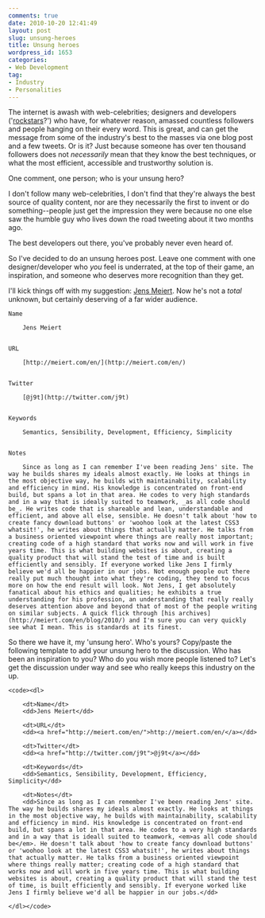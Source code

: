 ```yaml
---
comments: true
date: 2010-10-20 12:41:49
layout: post
slug: unsung-heroes
title: Unsung heroes
wordpress_id: 1653
categories:
- Web Development
tag:
- Industry
- Personalities
---
```


The internet is awash with web-celebrities; designers and developers ('[rockstars](http://harryroberts.co.uk/2010/07/you-are-not-a-html-rockstar/)?') who have, for whatever reason, amassed countless followers and people hanging on their every word. This is great, and can get the message from some of the industry's best to the masses via one blog post and a few tweets. Or is it? Just because someone has over ten thousand followers does not _necessarily_ mean that they know the best techniques, or what the most efficient, accessible and trustworthy solution is.



One comment, one person; who is your unsung hero?



I don't follow many web-celebrities, I don't find that they're always the best source of quality content, nor are they necessarily the first to invent or do something--people just get the impression they were because no one else saw the humble guy who lives down the road tweeting about it two months ago.

The best developers out there, you've probably never even heard of.

So I've decided to do an unsung heroes post. Leave one comment with one designer/developer who _you_ feel is underrated, at the top of their game, an inspiration, and someone who deserves more recognition than they get.

I'll kick things off with my suggestion: [Jens Meiert](http://meiert.com/en/). Now he's not a _total_ unknown, but certainly deserving of a far wider audience.





	Name

	    Jens Meiert


	URL

	    [http://meiert.com/en/](http://meiert.com/en/)


	Twitter

	    [@j9t](http://twitter.com/j9t)


	Keywords

	    Semantics, Sensibility, Development, Efficiency, Simplicity


	Notes

	    Since as long as I can remember I've been reading Jens' site. The way he builds shares my ideals almost exactly. He looks at things in the most objective way, he builds with maintainability, scalability and efficiency in mind. His knowledge is concentrated on front-end build, but spans a lot in that area. He codes to very high standards and in a way that is ideally suited to teamwork, _as all code should be_. He writes code that is shareable and lean, understandable and efficient, and above all else, sensible. He doesn't talk about 'how to create fancy download buttons' or 'woohoo look at the latest CSS3 whatsit!', he writes about things that actually matter. He talks from a business oriented viewpoint where things are really most important; creating code of a high standard that works now and will work in five years time. This is what building websites is about, creating a quality product that will stand the test of time and is built efficiently and sensibly. If everyone worked like Jens I firmly believe we'd all be happier in our jobs. Not enough people out there really put much thought into what they're coding, they tend to focus more on how the end result will look. Not Jens, I get absolutely fanatical about his ethics and qualities; he exhibits a true understanding for his profession, an understanding that really really deserves attention above and beyond that of most of the people writing on similar subjects. A quick flick through [his archives](http://meiert.com/en/blog/2010/) and I'm sure you can very quickly see what I mean. This is standards at its finest.

	


So there we have it, my 'unsung hero'. Who's yours? Copy/paste the following template to add your unsung hero to the discussion. Who has been an inspiration to you? Who do you wish more people listened to? Let's get the discussion under way and see who really keeps this industry on the up.


    
    <code><dl>
    
        <dt>Name</dt>
        <dd>Jens Meiert</dd>
    
        <dt>URL</dt>
        <dd><a href="http://meiert.com/en/">http://meiert.com/en/</a></dd>
    
        <dt>Twitter</dt>
        <dd><a href="http://twitter.com/j9t">@j9t</a></dd>
    
        <dt>Keywords</dt>
        <dd>Semantics, Sensibility, Development, Efficiency, Simplicity</dd>
    
        <dt>Notes</dt>
        <dd>Since as long as I can remember I've been reading Jens' site. The way he builds shares my ideals almost exactly. He looks at things in the most objective way, he builds with maintainability, scalability and efficiency in mind. His knowledge is concentrated on front-end build, but spans a lot in that area. He codes to a very high standards and in a way that is ideall suited to teamwork, <em>as all code should be</em>. He doesn't talk about 'how to create fancy download buttons' or 'woohoo look at the latest CSS3 whatsit!', he writes about things that actually matter. He talks from a business oriented viewpoint where things really matter; creating code of a high standard that works now and will work in five years time. This is what building websites is about, creating a quality product that will stand the test of time, is built efficiently and sensibly. If everyone worked like Jens I firmly believe we'd all be happier in our jobs.</dd>
        
    </dl></code>
